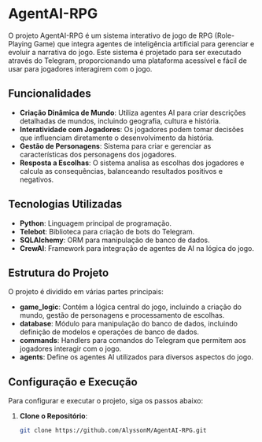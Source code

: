 # AgentAI-RPG

O projeto AgentAI-RPG é um sistema interativo de jogo de RPG (Role-Playing Game) que integra agentes de inteligência artificial para gerenciar e evoluir a narrativa do jogo. Este sistema é projetado para ser executado através do Telegram, proporcionando uma plataforma acessível e fácil de usar para jogadores interagirem com o jogo.

## Funcionalidades

- **Criação Dinâmica de Mundo**: Utiliza agentes AI para criar descrições detalhadas de mundos, incluindo geografia, cultura e história.
- **Interatividade com Jogadores**: Os jogadores podem tomar decisões que influenciam diretamente o desenvolvimento da história.
- **Gestão de Personagens**: Sistema para criar e gerenciar as características dos personagens dos jogadores.
- **Resposta a Escolhas**: O sistema analisa as escolhas dos jogadores e calcula as consequências, balanceando resultados positivos e negativos.

## Tecnologias Utilizadas

- **Python**: Linguagem principal de programação.
- **Telebot**: Biblioteca para criação de bots do Telegram.
- **SQLAlchemy**: ORM para manipulação de banco de dados.
- **CrewAI**: Framework para integração de agentes de AI na lógica do jogo.

## Estrutura do Projeto

O projeto é dividido em várias partes principais:

- **game_logic**: Contém a lógica central do jogo, incluindo a criação do mundo, gestão de personagens e processamento de escolhas.
- **database**: Módulo para manipulação do banco de dados, incluindo definição de modelos e operações de banco de dados.
- **commands**: Handlers para comandos do Telegram que permitem aos jogadores interagir com o jogo.
- **agents**: Define os agentes AI utilizados para diversos aspectos do jogo.

## Configuração e Execução

Para configurar e executar o projeto, siga os passos abaixo:

1. **Clone o Repositório**:
   ```bash
   git clone https://github.com/AlyssonM/AgentAI-RPG.git
